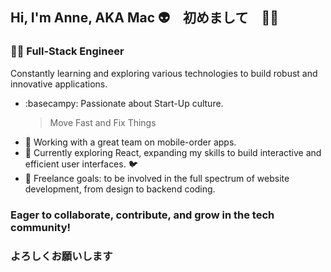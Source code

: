 ## Hi, I'm Anne, AKA Mac :alien:　初めまして　🙇‍♀️
### 👩‍💻 Full-Stack Engineer

Constantly learning and exploring various technologies to build robust and innovative applications. 

- :basecampy: Passionate about Start-Up culture.
    > Move Fast and Fix Things
- 🔭 Working with a great team on mobile-order apps.
- 🌱 Currently exploring React, expanding my skills to build interactive and efficient user interfaces. 🐦
- :mushroom: Freelance goals: to be involved in the full spectrum of website development, from design to backend coding.

### Eager to collaborate, contribute, and grow in the tech community! 
### よろしくお願いします

<!--
**garvmac/garvmac** is a ✨ _special_ ✨ repository because its `README.md` (this file) appears on your GitHub profile.

Here are some ideas to get you started:

- 🔭 I’m currently working on ...
- 🌱 I’m currently learning ...
- 👯 I’m looking to collaborate on ...
- 🤔 I’m looking for help with ...
- 💬 Ask me about ...
- 📫 How to reach me: ...
- 😄 Pronouns: ...
- ⚡ Fun fact: ...
-->
